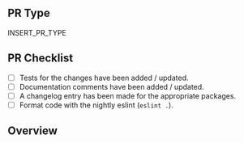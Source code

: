 <!-- Thanks for considering contributing gitdata! -->
<!-- Please fill out the following to make our reviews easy. -->

## PR Type

<!-- What kind of change does this PR make? -->
<!-- Bug Fix / Feature / Refactor / Code Style / Other -->

INSERT_PR_TYPE

## PR Checklist

<!-- Check your PR fulfills the following items. -->
<!-- For draft PRs check the boxes as you complete them. -->

- [ ] Tests for the changes have been added / updated.
- [ ] Documentation comments have been added / updated.
- [ ] A changelog entry has been made for the appropriate packages.
- [ ] Format code with the nightly eslint (`eslint .`).

## Overview

<!-- Describe the current and new behavior. -->
<!-- Emphasize any breaking changes. -->

<!-- If this PR fixes or closes an issue, reference it here. -->
<!-- Closes #000 -->

